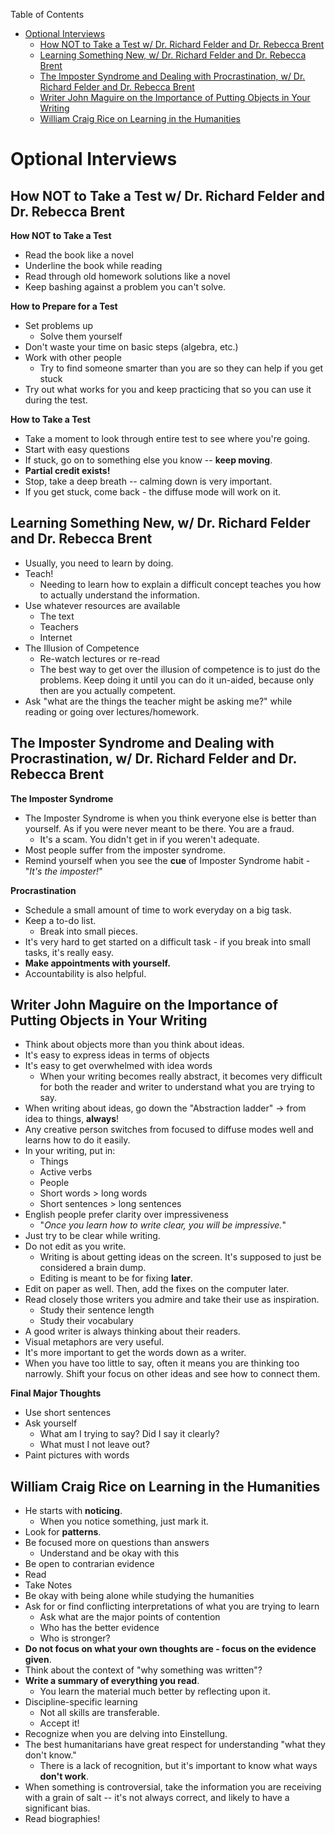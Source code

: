 <!-- START doctoc generated TOC please keep comment here to allow auto update -->
<!-- DON'T EDIT THIS SECTION, INSTEAD RE-RUN doctoc TO UPDATE -->
Table of Contents

- [Optional Interviews](#optional-interviews)
  - [How NOT to Take a Test w/ Dr. Richard Felder and Dr. Rebecca Brent](#how-not-to-take-a-test-w-dr-richard-felder-and-dr-rebecca-brent)
  - [Learning Something New, w/ Dr. Richard Felder and Dr. Rebecca Brent](#learning-something-new-w-dr-richard-felder-and-dr-rebecca-brent)
  - [The Imposter Syndrome and Dealing with Procrastination, w/ Dr. Richard Felder and Dr. Rebecca Brent](#the-imposter-syndrome-and-dealing-with-procrastination-w-dr-richard-felder-and-dr-rebecca-brent)
  - [Writer John Maguire on the Importance of Putting Objects in Your Writing](#writer-john-maguire-on-the-importance-of-putting-objects-in-your-writing)
  - [William Craig Rice on Learning in the Humanities](#william-craig-rice-on-learning-in-the-humanities)

<!-- END doctoc generated TOC please keep comment here to allow auto update -->
Optional Interviews
===================

How NOT to Take a Test w/ Dr. Richard Felder and Dr. Rebecca Brent
------------------------------------------------------------------

**How NOT to Take a Test**

-   Read the book like a novel
-   Underline the book while reading
-   Read through old homework solutions like a novel
-   Keep bashing against a problem you can't solve.

**How to Prepare for a Test**

-   Set problems up
    -   Solve them yourself
-   Don't waste your time on basic steps (algebra, etc.)
-   Work with other people
    -   Try to find someone smarter than you are so they can help if you
        get stuck
-   Try out what works for you and keep practicing that so you can use
    it during the test.

**How to Take a Test**

-   Take a moment to look through entire test to see where you're going.
-   Start with easy questions
-   If stuck, go on to something else you know -- **keep moving**.
-   **Partial credit exists!**
-   Stop, take a deep breath -- calming down is very important.
-   If you get stuck, come back - the diffuse mode will work on it.

Learning Something New, w/ Dr. Richard Felder and Dr. Rebecca Brent
-------------------------------------------------------------------

-   Usually, you need to learn by doing.
-   Teach!
    -   Needing to learn how to explain a difficult concept teaches you
        how to actually understand the information.
-   Use whatever resources are available
    -   The text
    -   Teachers
    -   Internet
-   The Illusion of Competence
    -   Re-watch lectures or re-read
    -   The best way to get over the illusion of competence is to just
        do the problems. Keep doing it until you can do it un-aided,
        because only then are you actually competent.
-   Ask "what are the things the teacher might be asking me?" while
    reading or going over lectures/homework.

The Imposter Syndrome and Dealing with Procrastination, w/ Dr. Richard Felder and Dr. Rebecca Brent
---------------------------------------------------------------------------------------------------

**The Imposter Syndrome**

-   The Imposter Syndrome is when you think everyone else is better
    than yourself. As if you were never meant to be there. You are
    a fraud.
    -   It's a scam. You didn't get in if you weren't adequate.
-   Most people suffer from the imposter syndrome.
-   Remind yourself when you see the **cue** of Imposter Syndrome
    habit - "*It's the imposter!*"

**Procrastination**

-   Schedule a small amount of time to work everyday on a big task.
-   Keep a to-do list.
    -   Break into small pieces.
-   It's very hard to get started on a difficult task - if you break
    into small tasks, it's really easy.
-   **Make appointments with yourself.**
-   Accountability is also helpful.

Writer John Maguire on the Importance of Putting Objects in Your Writing
------------------------------------------------------------------------

-   Think about objects more than you think about ideas.
-   It's easy to express ideas in terms of objects
-   It's easy to get overwhelmed with idea words
    -   When your writing becomes really abstract, it becomes very
        difficult for both the reader and writer to understand what you
        are trying to say.
-   When writing about ideas, go down the "Abstraction ladder" -&gt;
    from idea to things, **always**!
-   Any creative person switches from focused to diffuse modes well and
    learns how to do it easily.
-   In your writing, put in:
    -   Things
    -   Active verbs
    -   People
    -   Short words &gt; long words
    -   Short sentences &gt; long sentences
-   English people prefer clarity over impressiveness
    -   "*Once you learn how to write clear, you will be impressive.*"
-   Just try to be clear while writing.
-   Do not edit as you write.
    -   Writing is about getting ideas on the screen. It's supposed to
        just be considered a brain dump.
    -   Editing is meant to be for fixing **later**.
-   Edit on paper as well. Then, add the fixes on the computer later.
-   Read closely those writers you admire and take their use
    as inspiration.
    -   Study their sentence length
    -   Study their vocabulary
-   A good writer is always thinking about their readers.
-   Visual metaphors are very useful.
-   It's more important to get the words down as a writer.
-   When you have too little to say, often it means you are thinking
    too narrowly. Shift your focus on other ideas and see how to
    connect them.

**Final Major Thoughts**

-   Use short sentences
-   Ask yourself
    -   What am I trying to say? Did I say it clearly?
    -   What must I not leave out?
-   Paint pictures with words

William Craig Rice on Learning in the Humanities
------------------------------------------------

-   He starts with **noticing**.
    -   When you notice something, just mark it.
-   Look for **patterns**.
-   Be focused more on questions than answers
    -   Understand and be okay with this
-   Be open to contrarian evidence
-   Read
-   Take Notes
-   Be okay with being alone while studying the humanities
-   Ask for or find conflicting interpretations of what you are trying
    to learn
    -   Ask what are the major points of contention
    -   Who has the better evidence
    -   Who is stronger?
-   **Do not focus on what your own thoughts are - focus on the evidence
    given**.
-   Think about the context of "why something was written"?
-   **Write a summary of everything you read**.
    -   You learn the material much better by reflecting upon it.
-   Discipline-specific learning
    -   Not all skills are transferable.
    -   Accept it!
-   Recognize when you are delving into Einstellung.
-   The best humanitarians have great respect for understanding "what
    they don't know."
    -   There is a lack of recognition, but it's important to know what
        ways **don't work**.
-   When something is controversial, take the information you are
    receiving with a grain of salt -- it's not always correct, and
    likely to have a significant bias.
-   Read biographies!

